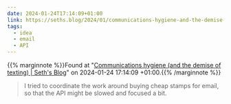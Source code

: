 ```yaml
---
date: 2024-01-24T17:14:09+01:00
link: https://seths.blog/2024/01/communications-hygiene-and-the-demise-of-texting/
tags:
  - idea
  - email
  - API
---
```

{{% marginnote %}}Found at "[Communications hygiene (and the demise of texting) | Seth's Blog](https://web.archive.org/web/20240124171409/https://seths.blog/2024/01/communications-hygiene-and-the-demise-of-texting/)" on 2024-01-24 17:14:09 +01:00.{{% /marginnote %}}

> I tried to coordinate the work around buying cheap stamps for email, so that the API might be slowed and focused a bit.